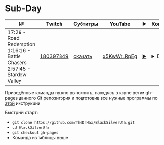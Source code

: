 # Sub-Day

| № | Twitch | Субтитры | YouTube | ▶ | Команда |
| --- | --- | --- | --- | --- | --- |
| 17:26 - Road Redemption<br>1:16:16 - Battle Chasers<br>2:57:45 - Stardew Valley | [180397849](https://www.twitch.tv/videos/180397849) | [скачать](../chats/v180397849.ass) | [x5KwWrLRpEg](https://www.youtube.com/watch?v=x5KwWrLRpEg) | [▶](../src/player.html?v=x5KwWrLRpEg&s=180397849) | <details>`mpv --sub-file chats/v180397849.ass ytdl://x5KwWrLRpEg`</details> |

Приведённые команды нужно выполнить, находясь в корне ветки gh-pages данного Git репозитория и подготовив все нужные программы по [этой](../tutorials/watch-online.md) инструкции.

Быстрый старт:
* `git clone https://github.com/TheDrHax/BlackSilverUfa.git`
* `cd BlackSilverUfa`
* `git checkout gh-pages`
* Команда из таблицы выше

